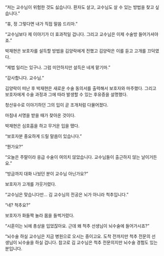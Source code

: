 “저는 교수님이 위험한 것도 싫습니다. 환자도 살고, 교수님도 살 수 있는 방법을 찾고 싶습니다.”

“휴, 정 그렇다면 내가 직접 말씀 드리마.”

“교수님보다 제 이야기가 더 효과적일 겁니다. 그리고 교수님은 이제 수술방 들어가셔야죠.”

박재현은 보호자를 설득할 방법을 김양락에게 전했고 김양락은 이를 듣고 고개를 끄덕였다.

“제법 일리는 있구나. 그럼 미안하지만 설득은 네게 맡기마.”

“감사합니다. 교수님.”

김양락이 떠난 후 박재현은 새로운 수술 동의서를 출력해서 보호자와 마주했다. 그리고 보호자에게 수술 과정과 그에 따라 발생할 수 있는 후유증을 설명했다.

청산유수로 이야기하던 그의 입이 곧 조개처럼 다물어졌다.

마침내 서명을 받을 때가 찾아온 것이다.

박재현은 심호흡을 하고 무거운 입을 뗐다.

“보호자분 중요하게 드릴 말씀이 있습니다.”

“뭔가요?”

“오늘은 주말이라 응급 수술이 여의치 않았습니다. 교수님들이 출근하지 않는 날이거든요.”

“방금까지 대화 나눴던 분이 교수님 아닌가요?”

보호자가 고개를 갸웃거렸다.

“교수님은 맞습니다만… 김 교수님의 전공은 뇌가 아니라 척추입니다.”

“네? 척추요?”

보호자가 화들짝 놀라 몸을 들썩거렸다.

“시훈이는 뇌에 총상을 입었잖아요. 근데 왜 척추 선생님이 뇌수술에 들어가시죠?”

“뇌수술 하실 교수님은 지금 병원으로 오시는 중이고요. 도착 전까지만 척추 전문의 선생님이 뇌수술을 하실 겁니다. 참고로 김 교수님은 척추 전문의지만 뇌수술 경험도 있는 분입니다.